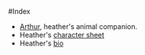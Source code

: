 #Index

* [Arthur](./arthur.markdown), heather's animal companion.
* Heather's [character sheet](./heather.character.markdown)
* Heather's [bio](./heather.bio.markdown)

